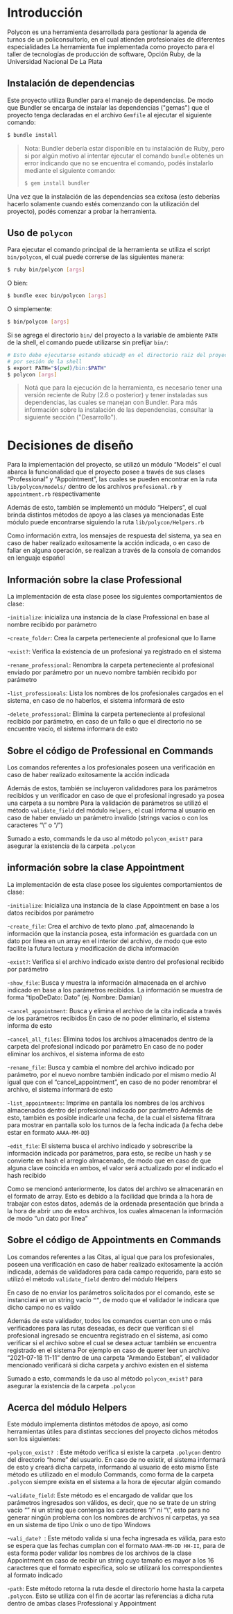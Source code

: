 # Introducción

Polycon es una herramienta desarrollada para gestionar la agenda de turnos de un policonsultorio, en el cual atienden profesionales de diferentes especialidades
La herramienta fue implementada como proyecto para el taller de tecnologías de producción de software, Opción Ruby, de la Universidad Nacional De La Plata

## Instalación de dependencias

Este proyecto utiliza Bundler para el manejo de dependencias.
De modo que Bundler se encarga de instalar las dependencias ("gemas")
que el proyecto tenga declaradas en el archivo `Gemfile` al ejecutar el siguiente comando:

```bash
$ bundle install
```

> Nota: Bundler debería estar disponible en tu instalación de Ruby, pero si por algún
> motivo al intentar ejecutar el comando `bundle` obtenés un error indicando que no se
> encuentra el comando, podés instalarlo mediante el siguiente comando:
>
> ```bash
> $ gem install bundler
> ```

Una vez que la instalación de las dependencias sea exitosa (esto deberías hacerlo solamente
cuando estés comenzando con la utilización del proyecto), podés comenzar a probar la
herramienta.

## Uso de `polycon`

Para ejecutar el comando principal de la herramienta se utiliza el script `bin/polycon`,
el cual puede correrse de las siguientes manera:

```bash
$ ruby bin/polycon [args]
```

O bien:

```bash
$ bundle exec bin/polycon [args]
```

O simplemente:

```bash
$ bin/polycon [args]
```

Si se agrega el directorio `bin/` del proyecto a la variable de ambiente `PATH` de la shell,
el comando puede utilizarse sin prefijar `bin/`:

```bash
# Esto debe ejecutarse estando ubicad@ en el directorio raiz del proyecto, una única vez
# por sesión de la shell
$ export PATH="$(pwd)/bin:$PATH"
$ polycon [args]
```

> Notá que para la ejecución de la herramienta, es necesario tener una versión reciente de
> Ruby (2.6 o posterior) y tener instaladas sus dependencias, las cuales se manejan con
> Bundler. Para más información sobre la instalación de las dependencias, consultar la
> siguiente sección ("Desarrollo").

# Decisiones de diseño

Para la implementación del proyecto, se utilizó un módulo “Models” el cual abarca la funcionalidad que el proyecto posee a través de sus clases “Professional” y “Appointment”, las cuales se pueden encontrar en la ruta `lib/polycon/models/` dentro de los archivos `profesional.rb` y `appointment.rb` respectivamente

Además de esto, también se implementó un módulo “Helpers”, el cual brinda distintos métodos de apoyo a las clases ya mencionadas
Este módulo puede encontrarse siguiendo la ruta `lib/polycon/Helpers.rb`

Como información extra, los mensajes de respuesta del sistema, ya sea en caso de haber realizado exitosamente la acción indicada, o en caso de fallar en alguna operación, se realizan a través de la consola de comandos en lenguaje español

## Información sobre la clase Professional

La implementación de esta clase posee los siguientes comportamientos de clase:

-`initialize`: inicializa una instancia de la clase Professional en base al nombre recibido por parámetro

-`create_folder`: Crea la carpeta perteneciente al profesional que lo llame

-`exist?`: Verifica la existencia de un profesional ya registrado en el sistema

-`rename_professional`: Renombra la carpeta perteneciente al profesional enviado por parámetro por un nuevo nombre también recibido por parámetro

-`list_professionals`: Lista los nombres de los profesionales cargados en el sistema, en caso de no haberlos, el sistema informará de esto

-`delete_professional`: Elimina la carpeta perteneciente al profesional recibido por parámetro, en caso de un fallo o que el directorio no se encuentre vacío, el sistema informara de esto

## Sobre el código de Professional en Commands

Los comandos referentes a los profesionales poseen una verificación en caso de haber realizado exitosamente la acción indicada

Además de estos, también se incluyeron validadores para los parámetros recibidos y un verificador en caso de que el profesional ingresado ya posea una carpeta a su nombre
Para la validación de parámetros se utilizó el método `validate_field` del módulo `Helpers`, el cual informa al usuario en caso de haber enviado un parámetro invalido (strings vacíos o con los caracteres “\” o “/”)

Sumado a esto, commands le da uso al método `polycon_exist?` para asegurar la existencia de la carpeta `.polycon`

## información sobre la clase Appointment

La implementación de esta clase posee los siguientes comportamientos de clase:

-`initialize`: Inicializa una instancia de la clase Appointment en base a los datos recibidos por parámetro

-`create_file`: Crea el archivo de texto plano .paf, almacenando la información que la instancia posea, esta información es guardada con un dato por línea en un array en el interior del archivo, de modo que esto facilite la futura lectura y modificación de dicha información

-`exist?`: Verifica si el archivo indicado existe dentro del profesional recibido por parámetro

-`show_file`: Busca y muestra la información almacenada en el archivo indicado en base a los parámetros recibidos. La información se muestra de forma “tipoDeDato: Dato” (ej. Nombre: Damian)

-`cancel_appointment`: Busca y elimina el archivo de la cita indicada a través de los parámetros recibidos 
En caso de no poder eliminarlo, el sistema informa de esto

-`cancel_all_files`: Elimina todos los archivos almacenados dentro de la carpeta del profesional indicado por parámetro
En caso de no poder eliminar los archivos, el sistema informa de esto

-`rename_file`: Busca y cambia el nombre del archivo indicado por parámetro, por el nuevo nombre también indicado por el mismo medio
Al igual que con el “cancel_appointment”, en caso de no poder renombrar el archivo, el sistema informará de esto

-`list_appointments`: Imprime en pantalla los nombres de los archivos almacenados dentro del profesional indicado por parámetro
Además de esto, también es posible indicarle una fecha, de la cual el sistema filtrara para mostrar en pantalla solo los turnos de la fecha indicada (la fecha debe estar en formato `AAAA-MM-DD`)

-`edit_file`: El sistema busca el archivo indicado y sobrescribe la información indicada por parámetros, para esto, se recibe un hash y se convierte en hash el arreglo almacenado, de modo que en caso de que alguna clave coincida en ambos, el valor será actualizado por el indicado el hash recibido

Como se mencionó anteriormente, los datos del archivo se almacenarán en el formato de array. Esto es debido a la facilidad que brinda a la hora de trabajar con estos datos, además de la ordenada presentación que brinda a la hora de abrir uno de estos archivos, los cuales almacenan la información de modo “un dato por línea”

## Sobre el código de Appointments en Commands

Los comandos referentes a las Citas, al igual que para los profesionales, poseen una verificación en caso de haber realizado exitosamente la acción indicada, además de validadores para cada campo requerido, para esto se utilizó el método `validate_field` dentro del módulo Helpers

En caso de no enviar los parámetros solicitados por el comando, este se instanciará en un string vacío `“”`, de modo que el validador le indicara que dicho campo no es valido

Además de este validador, todos los comandos cuentan con uno o más verificadores para las rutas deseadas, es decir que verifican si el profesional ingresado se encuentra registrado en el sistema, así como verificar si el archivo sobre el cual se desea actuar también se encuentra registrado en el sistema
Por ejemplo en caso de querer leer un archivo “2021-07-18 11-11” dentro de una carpeta “Armando Esteban”, el validador mencionado verificará si dicha carpeta y archivo existen en el sistema

Sumado a esto, commands le da uso al método `polycon_exist?` para asegurar la existencia de la carpeta `.polycon`


## Acerca del módulo Helpers

Este módulo implementa distintos métodos de apoyo, así como herramientas útiles para distintas secciones del proyecto
dichos métodos son los siguientes:

-`polycon_exist? `: Este método verifica si existe la carpeta `.polycon` dentro del directorio “home” del usuario. En caso de no existir, el sistema informará de esto y creará dicha carpeta, informando al usuario de esto mismo
Este método es utilizado en el modulo Commands, como forma de la carpeta `.polycon` siempre exista en el sistema a la hora de ejecutar algún comando

-`validate_field`: Este método es el encargado de validar que los parámetros ingresados son válidos, es decir, que no se trate de un string vacío “” ni un string que contenga los caracteres “/” ni “\”, esto para no generar ningún problema con los nombres de archivos ni carpetas, ya sea en un sistema de tipo Unix o uno de tipo Windows

-`vali_date? `: Este método valida si una fecha ingresada es válida, para esto se espera que las fechas cumplan con el formato `AAAA-MM-DD HH-II`, para de esta forma poder validar los nombres de los archivos de la clase Appointment
en caso de recibir un string cuyo tamaño es mayor a los 16 caracteres que el formato especifica, solo se utilizará los correspondientes al formato indicado

-`path`: Este método retorna la ruta desde el directorio home hasta la carpeta `.polycon`. Esto se utiliza con el fin de acortar las referencias a dicha ruta dentro de ambas clases Professional y Appointment

